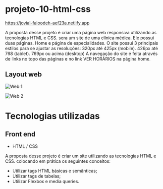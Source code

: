 # projeto-10-html-css

https://jovial-faloodeh-aef23a.netlify.app

A proposta desse projeto é criar uma página web responsiva utilizando as tecnologias HTML e CSS. sera um site de uma clínica médica. Ele possui duas páginas. Home  e página de especialidades.
   O site possui 3 principais estilos para se ajustar as resoluções:
                320px até 425px (mobile).
                426px até 768 (tablet).
                769px ou acima (desktop)
A navegação do site é feita através de links no topo das páginas e no link VER HORÁRIOS na página home.

## Layout web
![Web 1]()

![Web 2]()

# Tecnologias utilizadas
## Front end
- HTML / CSS 

A proposta desse projeto é criar um site utilizando as tecnologias HTML e CSS. colocando em prática os seguintes conceitos:

- Utilizar tags HTML básicas e semânticas;
- Utilizar tags de tabelas;
- Utilizar Flexbox e media queries.
